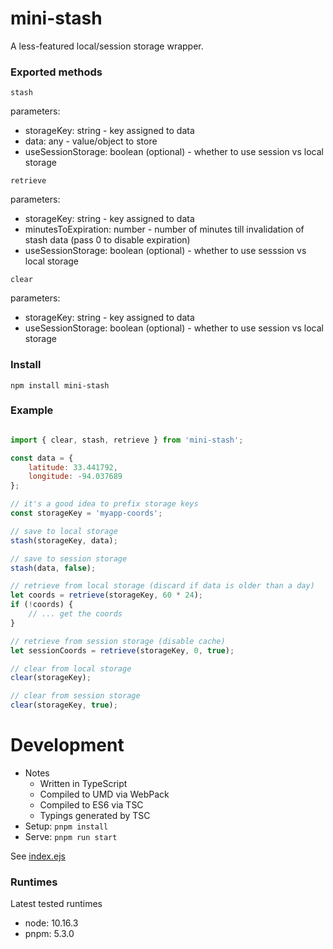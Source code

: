 # mini-stash

A less-featured local/session storage wrapper.

### Exported methods

`stash`

parameters:

- storageKey: string - key assigned to data
- data: any - value/object to store
- useSessionStorage: boolean (optional) - whether to use session vs local storage

`retrieve`

parameters:

- storageKey: string - key assigned to data
- minutesToExpiration: number - number of minutes till invalidation of stash data (pass 0 to disable expiration)
- useSessionStorage: boolean (optional) - whether to use sesssion vs local storage

`clear`

parameters: 

- storageKey: string - key assigned to data
- useSessionStorage: boolean (optional) - whether to use session vs local storage

### Install

`npm install mini-stash`

### Example

```js

import { clear, stash, retrieve } from 'mini-stash';

const data = {
	latitude: 33.441792,
	longitude: -94.037689
};

// it's a good idea to prefix storage keys
const storageKey = 'myapp-coords';

// save to local storage
stash(storageKey, data);

// save to session storage
stash(data, false);

// retrieve from local storage (discard if data is older than a day)
let coords = retrieve(storageKey, 60 * 24);
if (!coords) {
	// ... get the coords
}

// retrieve from session storage (disable cache)
let sessionCoords = retrieve(storageKey, 0, true);

// clear from local storage
clear(storageKey);

// clear from session storage
clear(storageKey, true);
```

# Development

- Notes
	- Written in TypeScript
	- Compiled to UMD via WebPack
	- Compiled to ES6 via TSC
	- Typings generated by TSC
- Setup: `pnpm install`
- Serve: `pnpm run start`

See [index.ejs](./index.ejs)

### Runtimes

Latest tested runtimes

- node: 10.16.3
- pnpm: 5.3.0
